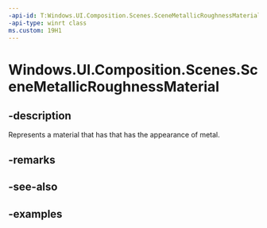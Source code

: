 ```yaml
---
-api-id: T:Windows.UI.Composition.Scenes.SceneMetallicRoughnessMaterial
-api-type: winrt class
ms.custom: 19H1
---
```


<!-- Class syntax.
public class SceneMetallicRoughnessMaterial : ScenePbrMaterial, ScenePbrMaterial
-->

# Windows.UI.Composition.Scenes.SceneMetallicRoughnessMaterial

## -description

Represents a material that has that has the appearance of metal.



## -remarks

## -see-also

## -examples

